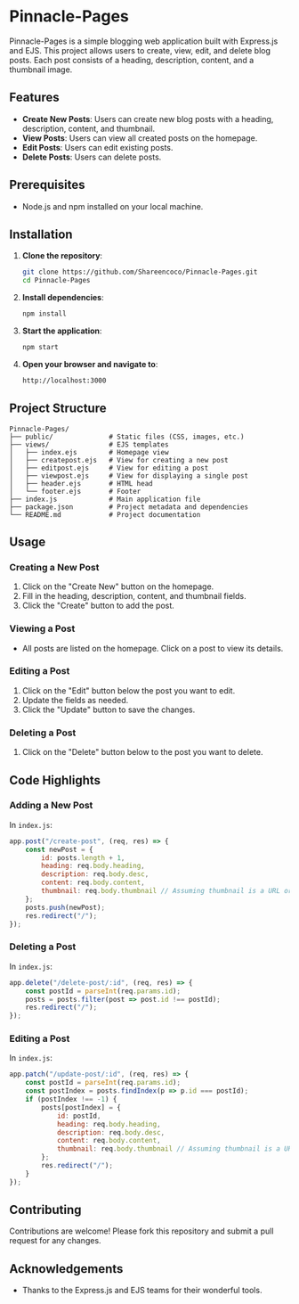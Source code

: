 # Pinnacle-Pages

Pinnacle-Pages is a simple blogging web application built with Express.js and EJS. This project allows users to create, view, edit, and delete blog posts. Each post consists of a heading, description, content, and a thumbnail image.

## Features

- **Create New Posts**: Users can create new blog posts with a heading, description, content, and thumbnail.
- **View Posts**: Users can view all created posts on the homepage.
- **Edit Posts**: Users can edit existing posts.
- **Delete Posts**: Users can delete posts.

## Prerequisites

- Node.js and npm installed on your local machine.

## Installation

1. **Clone the repository**:
   ```bash
   git clone https://github.com/Shareencoco/Pinnacle-Pages.git
   cd Pinnacle-Pages
   ```

2. **Install dependencies**:
   ```bash
   npm install
   ```

3. **Start the application**:
   ```bash
   npm start
   ```

4. **Open your browser and navigate to**:
   ```bash
   http://localhost:3000
   ```

## Project Structure

```
Pinnacle-Pages/
├── public/              # Static files (CSS, images, etc.)
├── views/               # EJS templates
│   ├── index.ejs        # Homepage view
│   ├── createpost.ejs   # View for creating a new post
│   ├── editpost.ejs     # View for editing a post
│   ├── viewpost.ejs     # View for displaying a single post
│   ├── header.ejs       # HTML head
│   └── footer.ejs       # Footer
├── index.js             # Main application file
├── package.json         # Project metadata and dependencies
└── README.md            # Project documentation
```

## Usage

### Creating a New Post

1. Click on the "Create New" button on the homepage.
2. Fill in the heading, description, content, and thumbnail fields.
3. Click the "Create" button to add the post.

### Viewing a Post

- All posts are listed on the homepage. Click on a post to view its details.

### Editing a Post

1. Click on the "Edit" button below the post you want to edit.
2. Update the fields as needed.
3. Click the "Update" button to save the changes.

### Deleting a Post

1. Click on the "Delete" button below to the post you want to delete.

## Code Highlights

### Adding a New Post

In `index.js`:
```javascript
app.post("/create-post", (req, res) => {
    const newPost = {
        id: posts.length + 1,
        heading: req.body.heading,
        description: req.body.desc,
        content: req.body.content,
        thumbnail: req.body.thumbnail // Assuming thumbnail is a URL or base64 string
    };
    posts.push(newPost);
    res.redirect("/");
});
```

### Deleting a Post

In `index.js`:
```javascript
app.delete("/delete-post/:id", (req, res) => {
    const postId = parseInt(req.params.id);
    posts = posts.filter(post => post.id !== postId);
    res.redirect("/");
});
```

### Editing a Post

In `index.js`:
```javascript
app.patch("/update-post/:id", (req, res) => {
    const postId = parseInt(req.params.id);
    const postIndex = posts.findIndex(p => p.id === postId);
    if (postIndex !== -1) {
        posts[postIndex] = {
            id: postId,
            heading: req.body.heading,
            description: req.body.desc,
            content: req.body.content,
            thumbnail: req.body.thumbnail // Assuming thumbnail is a URL or base64 string
        };
        res.redirect("/");
    } 
});
```

## Contributing

Contributions are welcome! Please fork this repository and submit a pull request for any changes.

## Acknowledgements

- Thanks to the Express.js and EJS teams for their wonderful tools.

